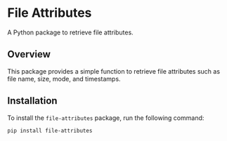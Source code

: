# File Attributes
A Python package to retrieve file attributes.

## Overview
This package provides a simple function to retrieve file attributes such as file name, size, mode, and timestamps.

## Installation
To install the `file-attributes` package, run the following command:
```bash
pip install file-attributes
